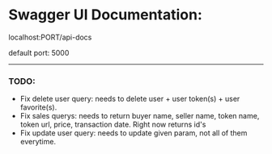 # Swagger UI Documentation:

localhost:PORT/api-docs


default port: 5000


---

### TODO:
- Fix delete user query: needs to delete user + user token(s) + user favorite(s).
- Fix sales querys: needs to return buyer name, seller name, token name, token url, price, transaction date. Right now returns id's
- Fix update user query: needs to update given param, not all of them everytime.
